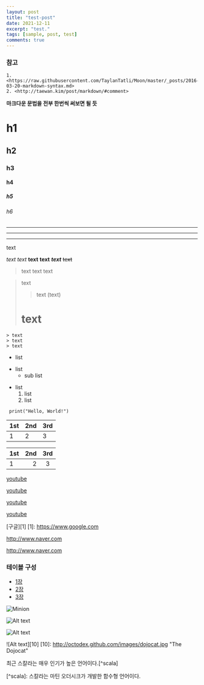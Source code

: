 ```yaml
---
layout: post
title: "test-post"
date: 2021-12-11
excerpt: "test."
tags: [sample, post, test]
comments: true
---
```


### 참고
    1. <https://raw.githubusercontent.com/TaylanTatli/Moon/master/_posts/2016-03-20-markdown-syntax.md>
	2. <http://taewan.kim/post/markdown/#comment>

**마크다운 문법을 전부 한번씩 써보면 될 듯**

# h1
## h2
### h3
#### h4
##### h5
###### h6

***
---
___

text

*text*
_text_
**text**
__text__
***text***
~~text~~

> text
> text
> text

> text
>> text
> (text)
> # text

    > text
    > text
    > text

* list
+ list
    * sub list
- list
    1. list
    2. list

` print("Hello, World!")`

| 1st | 2nd | 3rd |
| --- | --- | --- |
| 1 | 2 | 3 |

| 1st | 2nd | 3rd |
| :--- | ---: | :---: |
| 1 | 2 | 3 |

[youtube](https://www.youtube.com)

<a href="http://www.youtube.com">youtube</a>

[youtube](https://www.youtube.com "유튜브")

<a href="http://www.youtube.com" title="유튜브">youtube</a>

[구글][1]
[1]: https://www.google.com

<http://www.naver.com>

<a href="https://www.naver.com">http://www.naver.com</a>

### 테이블 구성
  * [1장](#chapter-1)
  * [2장](#chapter-2)
  * [3장](#chapter-3)

![Minion](http://octodex.github.com/images/minion.png)

![Alt text](http://octodex.github.com/images/stormtroopocat.jpg "The Stormtroopocat")

<img src="http://octodex.github.com/images/stormtroopocat.jpg" alt="Alt text" title="The Stormtroopocat" />

![Alt text][10]
[10]: http://octodex.github.com/images/dojocat.jpg  "The Dojocat"

<!-- 주석 -->

최근 스칼라는 매우 인기가 높은 언어이다.[^scala]

\[^scala]: 스칼라는 마틴 오더시크가 개발한 함수형 언어이다.
